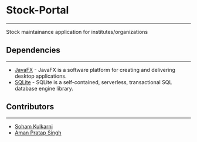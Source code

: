 # Stock-Portal
---
Stock maintainance application for institutes/organizations

## Dependencies
---
* [JavaFX]() - JavaFX is a software platform for creating and delivering desktop applications. 
* [SQLite]() - SQLite is a self-contained, serverless, transactional SQL database engine library. 

## Contributors
---
* [Soham Kulkarni](https://gthub.com/Zoham)
* [Aman Pratap Singh](https://github.com/amanpratapsingh)
